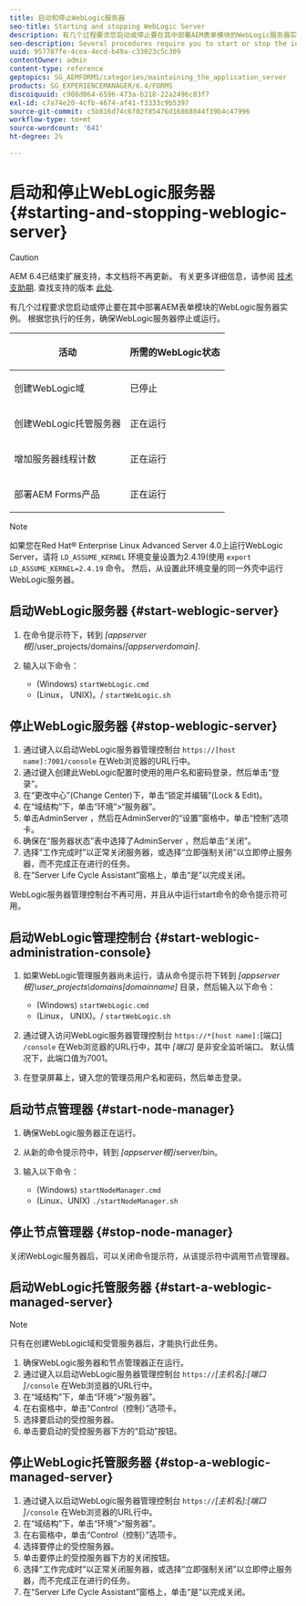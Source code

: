 ```yaml
---
title: 启动和停止WebLogic服务器
seo-title: Starting and stopping WebLogic Server
description: 有几个过程要求您启动或停止要在其中部署AEM表单模块的WebLogic服务器实例。 本文档介绍如何启动和停止WebLogic服务器。
seo-description: Several procedures require you to start or stop the instance of WebLogic Server where you want to deploy AEM forms modules. This document describes how to start and stop the WebLogic Server.
uuid: 957787fe-4cea-4ecd-b49a-c33023c5c309
contentOwner: admin
content-type: reference
geptopics: SG_AEMFORMS/categories/maintaining_the_application_server
products: SG_EXPERIENCEMANAGER/6.4/FORMS
discoiquuid: c908d064-6596-473a-b218-22a2496c83f7
exl-id: c7a74e20-4cfb-4674-af41-f3333c9b5397
source-git-commit: c5b816d74c6f02f85476d16868844f39b4c47996
workflow-type: tm+mt
source-wordcount: '641'
ht-degree: 2%

---
```


# 启动和停止WebLogic服务器 {#starting-and-stopping-weblogic-server}

>[!CAUTION]
>
>AEM 6.4已结束扩展支持，本文档将不再更新。 有关更多详细信息，请参阅 [技术支助期](https://helpx.adobe.com/cn/support/programs/eol-matrix.html). 查找支持的版本 [此处](https://experienceleague.adobe.com/docs/).

有几个过程要求您启动或停止要在其中部署AEM表单模块的WebLogic服务器实例。 根据您执行的任务，确保WebLogic服务器停止或运行。

<table> 
 <thead> 
  <tr> 
   <th><p>活动</p></th> 
   <th><p>所需的WebLogic状态</p></th> 
  </tr> 
 </thead> 
 <tbody>
  <tr> 
   <td><p>创建WebLogic域</p></td> 
   <td><p>已停止</p></td> 
  </tr> 
  <tr> 
   <td><p>创建WebLogic托管服务器</p></td> 
   <td><p>正在运行</p></td> 
  </tr> 
  <tr> 
   <td><p>增加服务器线程计数</p></td> 
   <td><p>正在运行</p></td> 
  </tr> 
  <tr> 
   <td><p>部署AEM Forms产品</p></td> 
   <td><p>正在运行</p></td> 
  </tr> 
 </tbody> 
</table>

>[!NOTE]
>
>如果您在Red Hat® Enterprise Linux Advanced Server 4.0上运行WebLogic Server，请将 `LD_ASSUME_KERNEL` 环境变量设置为2.4.19(使用 `export LD_ASSUME_KERNEL=2.4.19` 命令。 然后，从设置此环境变量的同一外壳中运行WebLogic服务器。

## 启动WebLogic服务器 {#start-weblogic-server}

1. 在命令提示符下，转到 *[appserver根]*/user_projects/domains/*[appserverdomain]*.
1. 输入以下命令：

   * (Windows) `startWebLogic.cmd`
   * (Linux， UNIX)。/ `startWebLogic.sh`

## 停止WebLogic服务器 {#stop-weblogic-server}

1. 通过键入以启动WebLogic服务器管理控制台 `https://[host name]:7001/console` 在Web浏览器的URL行中。
1. 通过键入创建此WebLogic配置时使用的用户名和密码登录，然后单击“登录”。
1. 在“更改中心”(Change Center)下，单击“锁定并编辑”(Lock &amp; Edit)。
1. 在“域结构”下，单击“环境”>“服务器”。
1. 单击AdminServer ，然后在AdminServer的“设置”窗格中，单击“控制”选项卡。
1. 确保在“服务器状态”表中选择了AdminServer ，然后单击“关闭”。
1. 选择“工作完成时”以正常关闭服务器，或选择“立即强制关闭”以立即停止服务器，而不完成正在进行的任务。
1. 在“Server Life Cycle Assistant”窗格上，单击“是”以完成关闭。

WebLogic服务器管理控制台不再可用，并且从中运行start命令的命令提示符可用。

## 启动WebLogic管理控制台 {#start-weblogic-administration-console}

1. 如果WebLogic管理服务器尚未运行，请从命令提示符下转到 *[appserver根]\user_projects\domains\[domainname]* 目录，然后输入以下命令：

   * (Windows) `startWebLogic.cmd`
   * (Linux， UNIX)。/ `startWebLogic.sh`

1. 通过键入访问WebLogic服务器管理控制台 `https://*[host name]:`[端口] `/console` 在Web浏览器的URL行中，其中 *[端口]* 是非安全监听端口。 默认情况下，此端口值为7001。
1. 在登录屏幕上，键入您的管理员用户名和密码，然后单击登录。

## 启动节点管理器 {#start-node-manager}

1. 确保WebLogic服务器正在运行。
1. 从新的命令提示符中，转到 *[appserver根]*/server/bin。
1. 输入以下命令：

   * (Windows) `startNodeManager.cmd`
   * (Linux、UNIX) `./startNodeManager.sh`

## 停止节点管理器 {#stop-node-manager}

关闭WebLogic服务器后，可以关闭命令提示符，从该提示符中调用节点管理器。

## 启动WebLogic托管服务器 {#start-a-weblogic-managed-server}

>[!NOTE]
>
>只有在创建WebLogic域和受管服务器后，才能执行此任务。

1. 确保WebLogic服务器和节点管理器正在运行。
1. 通过键入以启动WebLogic服务器管理控制台 `https://`*[主机名]:[端口&#x200B;]*`/console` 在Web浏览器的URL行中。
1. 在“域结构”下，单击“环境”>“服务器”。
1. 在右窗格中，单击“Control（控制）”选项卡。
1. 选择要启动的受控服务器。
1. 单击要启动的受控服务器下方的“启动”按钮。

## 停止WebLogic托管服务器 {#stop-a-weblogic-managed-server}

1. 通过键入以启动WebLogic服务器管理控制台 `https://`*[主机名]:[端口&#x200B;]*`/console` 在Web浏览器的URL行中。
1. 在“域结构”下，单击“环境”>“服务器”。
1. 在右窗格中，单击“Control（控制）”选项卡。
1. 选择要停止的受控服务器。
1. 单击要停止的受控服务器下方的关闭按钮。
1. 选择“工作完成时”以正常关闭服务器，或选择“立即强制关闭”以立即停止服务器，而不完成正在进行的任务。
1. 在“Server Life Cycle Assistant”窗格上，单击“是”以完成关闭。
